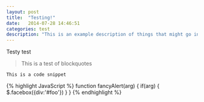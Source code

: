 ```yaml
---
layout: post
title:  "Testing!"
date:   2014-07-28 14:46:51
categories: test
description: "This is an example description of things that might go in the index page."
---
```


Testy test

> This is a test
> of blockquotes

`This is a code snippet`

{% highlight JavaScript %}
function fancyAlert(arg) {
  if(arg) {
    $.facebox({div:'#foo'})
  }
}
{% endhighlight %}
